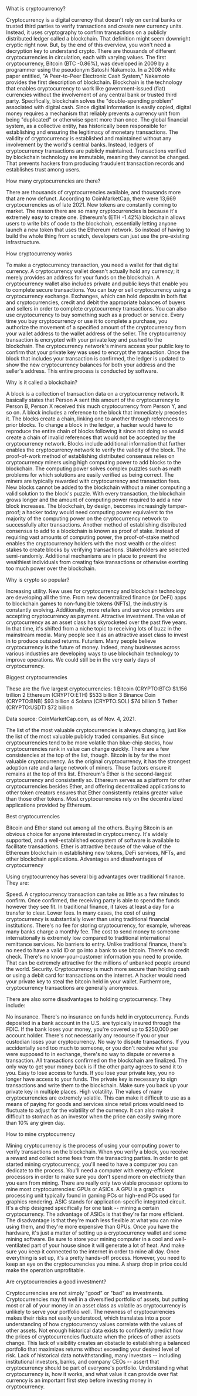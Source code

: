 
What is cryptocurrency?


Cryptocurrency is a digital currency that doesn't rely on central banks or trusted third parties to verify transactions and create new currency units. Instead, it uses cryptography to confirm transactions on a publicly distributed ledger called a blockchain.
That definition might seem downright cryptic right now. But, by the end of this overview, you won't need a decryption key to understand crypto.
There are thousands of different cryptocurrencies in circulation, each with varying values. The first cryptocurrency, Bitcoin (BTC -0.86%), was developed in 2009 by a programmer using the pseudonym Satoshi Nakamoto.
In a 2008 white paper entitled, "A Peer-to-Peer Electronic Cash System," Nakamoto provides the first description of blockchain. Blockchain is the technology that enables cryptocurrency to work like government-issued (fiat) currencies without the involvement of any central bank or trusted third party.
Specifically, blockchain solves the "double-spending problem" associated with digital cash. Since digital information is easily copied, digital money requires a mechanism that reliably prevents a currency unit from being "duplicated" or otherwise spent more than once.
The global financial system, as a collective entity, has historically been responsible for establishing and ensuring the legitimacy of monetary transactions.
The validity of cryptocurrency is established and maintained without any involvement by the world's central banks. Instead, ledgers of cryptocurrency transactions are publicly maintained. Transactions verified by blockchain technology are immutable, meaning they cannot be changed. That prevents hackers from producing fraudulent transaction records and establishes trust among users.


How many cryptocurrencies are there?

There are thousands of cryptocurrencies available, and thousands more that are now defunct. According to CoinMarketCap, there were 13,669 cryptocurrencies as of late 2021. New tokens are constantly coming to market.
The reason there are so many cryptocurrencies is because it's extremely easy to create one. Ethereum's (ETH -1.42%) blockchain allows users to write bits of code to the blockchain, essentially letting anyone launch a new token that uses the Ethereum network. So instead of having to build the whole thing from scratch, developers can just use the pre-existing infrastructure.


How cryptocurrency works

To make a cryptocurrency transaction, you need a wallet for that digital currency. A cryptocurrency wallet doesn't actually hold any currency; it merely provides an address for your funds on the blockchain. A cryptocurrency wallet also includes private and public keys that enable you to complete secure transactions.
You can buy or sell cryptocurrency using a cryptocurrency exchange. Exchanges, which can hold deposits in both fiat and cryptocurrencies, credit and debit the appropriate balances of buyers and sellers in order to complete cryptocurrency transactions. You can also use cryptocurrency to buy something such as a product or service.
Every time you buy cryptocurrency or use it to complete a purchase, you authorize the movement of a specified amount of the cryptocurrency from your wallet address to the wallet address of the seller. The cryptocurrency transaction is encrypted with your private key and pushed to the blockchain.
The cryptocurrency network's miners access your public key to confirm that your private key was used to encrypt the transaction. Once the block that includes your transaction is confirmed, the ledger is updated to show the new cryptocurrency balances for both your address and the seller's address. This entire process is conducted by software.



Why is it called a blockchain?

A block is a collection of transaction data on a cryptocurrency network. It basically states that Person A sent this amount of the cryptocurrency to Person B, Person X received this much cryptocurrency from Person Y, and so on.
A block includes a reference to the block that immediately precedes it. The blocks create a chain, linking one to another through references to prior blocks. To change a block in the ledger, a hacker would have to reproduce the entire chain of blocks following it since not doing so would create a chain of invalid references that would not be accepted by the cryptocurrency network.
Blocks include additional information that further enables the cryptocurrency network to verify the validity of the block. The proof-of-work method of establishing distributed consensus relies on cryptocurrency miners using high computing power to add blocks to the blockchain. The computing power solves complex puzzles such as math problems for which solutions are easily verified as being correct. The miners are typically rewarded with cryptocurrency and transaction fees.
New blocks cannot be added to the blockchain without a miner computing a valid solution to the block's puzzle. With every transaction, the blockchain grows longer and the amount of computing power required to add a new block increases. The blockchain, by design, becomes increasingly tamper-proof; a hacker today would need computing power equivalent to the majority of the computing power on the cryptocurrency network to successfully alter transactions.
Another method of establishing distributed consensus to add to a blockchain is known as proof of stake. Instead of requiring vast amounts of computing power, the proof-of-stake method enables the cryptocurrency holders with the most wealth or the oldest stakes to create blocks by verifying transactions.
Stakeholders are selected semi-randomly. Additional mechanisms are in place to prevent the wealthiest individuals from creating fake transactions or otherwise exerting too much power over the blockchain.


Why is crypto so popular?

Increasing utility. New uses for cryptocurrency and blockchain technology are developing all the time. From new decentralized finance (or DeFi) apps to blockchain games to non-fungible tokens (NFTs), the industry is constantly evolving. Additionally, more retailers and service providers are accepting cryptocurrency as payment.
Attractive investment. The value of cryptocurrency as an asset class has skyrocketed over the past five years. In that time, it's shifted from a niche topic to receiving lots of buzz in the mainstream media. Many people see it as an attractive asset class to invest in to produce outsized returns. Futurism. Many people believe cryptocurrency is the future of money. Indeed, many businesses across various industries are developing ways to use blockchain technology to improve operations. We could still be in the very early days of cryptocurrency.

Biggest cryptocurrencies

These are the five largest cryptocurrencies:
1 	Bitcoin (CRYPTO:BTC) 	$1.156 trillion
2 	Ethereum (CRYPTO:ETH) 	$533 billion
3 	Binance Coin (CRYPTO:BNB) 	$93 billion
4 	Solana (CRYPTO:SOL) 	$74 billion
5 	Tether (CRYPTO:USDT) 	$72 billion 


Data source: CoinMarketCap.com, as of Nov. 4, 2021.

The list of the most valuable cryptocurrencies is always changing, just like the list of the most valuable publicly traded companies. But since cryptocurrencies tend to be more volatile than blue-chip stocks, how cryptocurrencies rank in value can change quickly. There are a few consistencies at the top of the list, though.
Bitcoin is by far the most valuable cryptocurrency. As the original cryptocurrency, it has the strongest adoption rate and a large network of miners. Those factors ensure it remains at the top of this list.
Ethereum's Ether is the second-largest cryptocurrency and consistently so. Ethereum serves as a platform for other cryptocurrencies besides Ether, and offering decentralized applications to other token creators ensures that Ether consistently retains greater value than those other tokens. Most cryptocurrencies rely on the decentralized applications provided by Ethereum.


Best cryptocurrencies

Bitcoin and Ether stand out among all the others. Buying Bitcoin is an obvious choice for anyone interested in cryptocurrency. It's widely supported, and a well-established ecosystem of software is available to facilitate transactions.
Ether is attractive because of the value of the Ethereum blockchain in establishing new tokens, DeFi services, NFTs, and other blockchain applications.
Advantages and disadvantages of cryptocurrency

Using cryptocurrency has several big advantages over traditional finance. They are:

Speed. A cryptocurrency transaction can take as little as a few minutes to confirm. Once confirmed, the receiving party is able to spend the funds however they see fit. In traditional finance, it takes at least a day for a transfer to clear.
Lower fees. In many cases, the cost of using cryptocurrency is substantially lower than using traditional financial institutions. There's no fee for storing cryptocurrency, for example, whereas many banks charge a monthly fee. The cost to send money to someone internationally is extremely low compared to traditional international remittance services.
No barriers to entry. Unlike traditional finance, there's no need to have a valid ID or go into a bank to use bitcoin. There's no credit check. There's no know-your-customer information you need to provide. That can be extremely attractive for the millions of unbanked people around the world.
Security. Cryptocurrency is much more secure than holding cash or using a debit card for transactions on the internet. A hacker would need your private key to steal the bitcoin held in your wallet. Furthermore, cryptocurrency transactions are generally anonymous.


There are also some disadvantages to holding cryptocurrency. They include:

No insurance. There's no insurance on funds held in cryptocurrency. Funds deposited in a bank account in the U.S. are typically insured through the FDIC. If the bank loses your money, you're covered up to $250,000 per account holder. There's not necessarily any recourse if you or your custodian loses your cryptocurrency.
No way to dispute transactions. If you accidentally send too much to someone, or you don't receive what you were supposed to in exchange, there's no way to dispute or reverse a transaction. All transactions confirmed on the blockchain are finalized. The only way to get your money back is if the other party agrees to send it to you.
Easy to lose access to funds. If you lose your private key, you no longer have access to your funds. The private key is necessary to sign transactions and write them to the blockchain. Make sure you back up your private key in multiple places.
High volatility. The values of many cryptocurrencies are extremely volatile. This can make it difficult to use as a means of paying for goods and services since retail prices would need to fluctuate to adjust for the volatility of the currency. It can also make it difficult to stomach as an investor when the price can easily swing more than 10% any given day.


How to mine cryptocurrency

Mining cryptocurrency is the process of using your computing power to verify transactions on the blockchain. When you verify a block, you receive a reward and collect some fees from the transacting parties. In order to get started mining cryptocurrency, you'll need to have a computer you can dedicate to the process. You'll need a computer with energy-efficient processors in order to make sure you don't spend more on electricity than you earn from mining.
There are really only two viable processor options to mine most cryptocurrencies: GPUs or ASICs. A GPU is a graphics processing unit typically found in gaming PCs or high-end PCs used for graphics rendering. ASIC stands for application-specific integrated circuit. It's a chip designed specifically for one task -- mining a certain cryptocurrency. The advantage of ASICs is that they're far more efficient. The disadvantage is that they're much less flexible at what you can mine using them, and they're more expensive than GPUs.
Once you have the hardware, it's just a matter of setting up a cryptocurrency wallet and some mining software. Be sure to store your mining computer in a cool and well-ventilated part of your house since it will generate a lot of heat. And make sure you keep it connected to the internet in order to mine all day.
Once everything is set up, it's a pretty hands-off process. However, you need to keep an eye on the cryptocurrencies you mine. A sharp drop in price could make the operation unprofitable.


Are cryptocurrencies a good investment?

Cryptocurrencies are not simply "good" or "bad" as investments. Cryptocurrencies may fit well in a diversified portfolio of assets, but putting most or all of your money in an asset class as volatile as cryptocurrency is unlikely to serve your portfolio well. The newness of cryptocurrencies makes their risks not easily understood, which translates into a poor understanding of how cryptocurrency values correlate with the values of other assets. Not enough historical data exists to confidently predict how the prices of cryptocurrencies fluctuate when the prices of other assets change. This lack of visibility creates an obstacle to establishing a balanced portfolio that maximizes returns without exceeding your desired level of risk.
Lack of historical data notwithstanding, many investors -- including institutional investors, banks, and company CEOs -- assert that cryptocurrency should be part of everyone's portfolio. Understanding what cryptocurrency is, how it works, and what value it can provide over fiat currency is an important first step before investing money in cryptocurrency.

